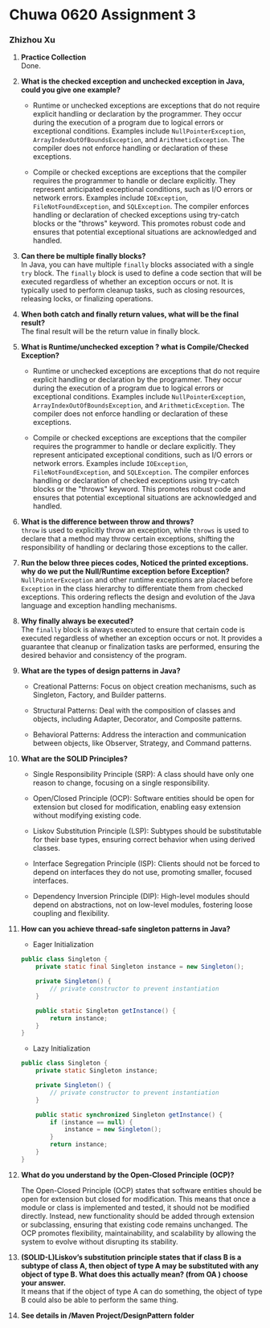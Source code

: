 # Chuwa 0620 Assignment 3

### Zhizhou Xu

1. **Practice Collection**  
   Done.
2. **What is the checked exception and unchecked exception in Java, could you give one example?**

   - Runtime or unchecked exceptions are exceptions that do not require explicit handling or declaration by the programmer. They occur during the execution of a program due to logical errors or exceptional conditions. Examples include `NullPointerException`, `ArrayIndexOutOfBoundsException`, and `ArithmeticException`. The compiler does not enforce handling or declaration of these exceptions.

   - Compile or checked exceptions are exceptions that the compiler requires the programmer to handle or declare explicitly. They represent anticipated exceptional conditions, such as I/O errors or network errors. Examples include `IOException`, `FileNotFoundException`, and `SQLException`. The compiler enforces handling or declaration of checked exceptions using try-catch blocks or the "throws" keyword. This promotes robust code and ensures that potential exceptional situations are acknowledged and handled.

3. **Can there be multiple finally blocks?**  
   In Java, you can have multiple `finally` blocks associated with a single `try` block. The `finally` block is used to define a code section that will be executed regardless of whether an exception occurs or not. It is typically used to perform cleanup tasks, such as closing resources, releasing locks, or finalizing operations.

4. **When both catch and finally return values, what will be the final result?**  
   The final result will be the return value in finally block.

5. **What is Runtime/unchecked exception ? what is Compile/Checked Exception?**

   - Runtime or unchecked exceptions are exceptions that do not require explicit handling or declaration by the programmer. They occur during the execution of a program due to logical errors or exceptional conditions. Examples include `NullPointerException`, `ArrayIndexOutOfBoundsException`, and `ArithmeticException`. The compiler does not enforce handling or declaration of these exceptions.

   - Compile or checked exceptions are exceptions that the compiler requires the programmer to handle or declare explicitly. They represent anticipated exceptional conditions, such as I/O errors or network errors. Examples include `IOException`, `FileNotFoundException`, and `SQLException`. The compiler enforces handling or declaration of checked exceptions using try-catch blocks or the "throws" keyword. This promotes robust code and ensures that potential exceptional situations are acknowledged and handled.

6. **What is the difference between throw and throws?**  
   `throw` is used to explicitly throw an exception, while `throws` is used to declare that a method may throw certain exceptions, shifting the responsibility of handling or declaring those exceptions to the caller.

7. **Run the below three pieces codes, Noticed the printed exceptions. why do we put the Null/Runtime exception before Exception?**  
   `NullPointerException` and other runtime exceptions are placed before `Exception` in the class hierarchy to differentiate them from checked exceptions. This ordering reflects the design and evolution of the Java language and exception handling mechanisms.

8. **Why finally always be executed?**  
   The `finally` block is always executed to ensure that certain code is executed regardless of whether an exception occurs or not. It provides a guarantee that cleanup or finalization tasks are performed, ensuring the desired behavior and consistency of the program.

9. **What are the types of design patterns in Java?**

   - Creational Patterns: Focus on object creation mechanisms, such as Singleton, Factory, and Builder patterns.

   - Structural Patterns: Deal with the composition of classes and objects, including Adapter, Decorator, and Composite patterns.

   - Behavioral Patterns: Address the interaction and communication between objects, like Observer, Strategy, and Command patterns.

10. **What are the SOLID Principles?**

    - Single Responsibility Principle (SRP): A class should have only one reason to change, focusing on a single responsibility.

    - Open/Closed Principle (OCP): Software entities should be open for extension but closed for modification, enabling easy extension without modifying existing code.

    - Liskov Substitution Principle (LSP): Subtypes should be substitutable for their base types, ensuring correct behavior when using derived classes.

    - Interface Segregation Principle (ISP): Clients should not be forced to depend on interfaces they do not use, promoting smaller, focused interfaces.

    - Dependency Inversion Principle (DIP): High-level modules should depend on abstractions, not on low-level modules, fostering loose coupling and flexibility.

11. **How can you achieve thread-safe singleton patterns in Java?**

    - Eager Initialization

    ```java
    public class Singleton {
        private static final Singleton instance = new Singleton();

        private Singleton() {
            // private constructor to prevent instantiation
        }

        public static Singleton getInstance() {
            return instance;
        }
    }
    ```

    - Lazy Initialization

    ```java
    public class Singleton {
        private static Singleton instance;

        private Singleton() {
            // private constructor to prevent instantiation
        }

        public static synchronized Singleton getInstance() {
            if (instance == null) {
                instance = new Singleton();
            }
            return instance;
        }
    }
    ```

12. **What do you understand by the Open-Closed Principle (OCP)?**

    The Open-Closed Principle (OCP) states that software entities should be open for extension but closed for modification. This means that once a module or class is implemented and tested, it should not be modified directly. Instead, new functionality should be added through extension or subclassing, ensuring that existing code remains unchanged. The OCP promotes flexibility, maintainability, and scalability by allowing the system to evolve without disrupting its stability.

13. **(SOLID-L)Liskov’s substitution principle states that if class B is a subtype of class A, then object of type A may be substituted with any object of type B. What does this actually mean? (from OA ) choose your answer.**  
    It means that if the object of type A can do something, the object of type B could also be able to perform the same thing.
14. **See details in /Maven Project/DesignPattern folder**
